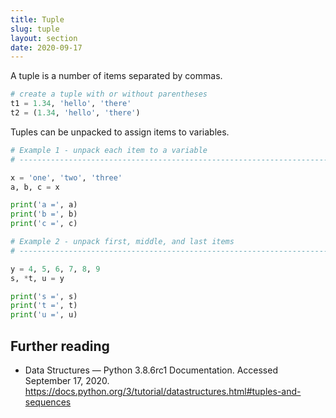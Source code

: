 ```yaml
---
title: Tuple
slug: tuple
layout: section
date: 2020-09-17
---
```


A tuple is a number of items separated by commas.

```python
# create a tuple with or without parentheses
t1 = 1.34, 'hello', 'there'
t2 = (1.34, 'hello', 'there')
```

Tuples can be unpacked to assign items to variables.

```python
# Example 1 - unpack each item to a variable
# ----------------------------------------------------------------------------

x = 'one', 'two', 'three'
a, b, c = x

print('a =', a)
print('b =', b)
print('c =', c)

# Example 2 - unpack first, middle, and last items
# ----------------------------------------------------------------------------

y = 4, 5, 6, 7, 8, 9
s, *t, u = y

print('s =', s)
print('t =', t)
print('u =', u)
```

## Further reading

- Data Structures — Python 3.8.6rc1 Documentation. Accessed September 17, 2020. <https://docs.python.org/3/tutorial/datastructures.html#tuples-and-sequences>

